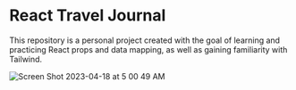 # React Travel Journal
This repository is a personal project created with the goal of learning and practicing React props and data mapping, as well as gaining familiarity with Tailwind. 

![Screen Shot 2023-04-18 at 5 00 49 AM](https://user-images.githubusercontent.com/84894614/232650681-4bd3f0f3-3803-452e-9e80-16f5576fc681.png)

